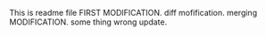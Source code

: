 This is readme file
FIRST MODIFICATION.
diff mofification.
merging MODIFICATION.
some thing wrong update.
